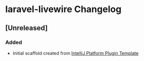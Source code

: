 <!-- Keep a Changelog guide -> https://keepachangelog.com -->

# laravel-livewire Changelog

## [Unreleased]
### Added
- Initial scaffold created from [IntelliJ Platform Plugin Template](https://github.com/JetBrains/intellij-platform-plugin-template)
